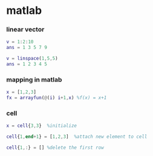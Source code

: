 # matlab

### linear vector

  ```matlab
  v = 1:2:10
  ans = 1 3 5 7 9
  ```
  ```matlab
  v = linspace(1,5,5)
  ans = 1 2 3 4 5
  ```
 ### mapping in matlab
 
  ```matlab
  x = [1,2,3]
  fx = arrayfun(@(i) i+1,x) %f(x) = x+1
  ```
 ### cell
 
 ```matlab
 x = cell{3,3}  %initialize
 
 cell{1,end+1} = [1,2,3]  %attach new element to cell
 
 cell{1,:} = [] %delete the first row
 ```
  
 
  
  
